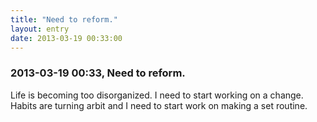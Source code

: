 ```yaml
---
title: "Need to reform."
layout: entry
date: 2013-03-19 00:33:00
---
```

### 2013-03-19 00:33, Need to reform. 

Life is becoming too disorganized. I need to start working on a change. Habits are turning arbit and I need to start work on making a set routine. 
